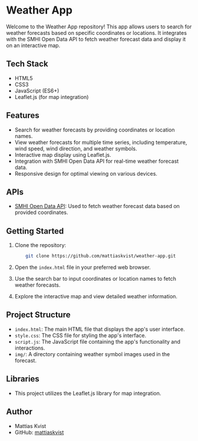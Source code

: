 # Weather App

Welcome to the Weather App repository! This app allows users to search for weather forecasts based on specific coordinates or locations. It integrates with the SMHI Open Data API to fetch weather forecast data and display it on an interactive map.

## Tech Stack

- HTML5
- CSS3
- JavaScript (ES6+)
- Leaflet.js (for map integration)

## Features

- Search for weather forecasts by providing coordinates or location names.
- View weather forecasts for multiple time series, including temperature, wind speed, wind direction, and weather symbols.
- Interactive map display using Leaflet.js.
- Integration with SMHI Open Data API for real-time weather forecast data.
- Responsive design for optimal viewing on various devices.

## APIs

- [SMHI Open Data API](https://opendata.smhi.se/apidocs/metfcst/index.html): Used to fetch weather forecast data based on provided coordinates.

## Getting Started

1. Clone the repository:

    ```bash
        git clone https://github.com/mattiaskvist/weather-app.git
    ```

2. Open the `index.html` file in your preferred web browser.

3. Use the search bar to input coordinates or location names to fetch weather forecasts.

4. Explore the interactive map and view detailed weather information.

## Project Structure

- `index.html`: The main HTML file that displays the app's user interface.
- `style.css`: The CSS file for styling the app's interface.
- `script.js`: The JavaScript file containing the app's functionality and interactions.
- `img/`: A directory containing weather symbol images used in the forecast.

## Libraries

- This project utilizes the Leaflet.js library for map integration.

## Author

- Mattias Kvist
- GitHub: [mattiaskvist](https://github.com/mattiaskvist)
